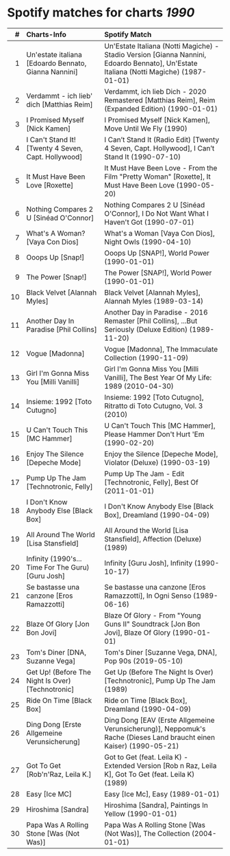 # Spotify matches for charts *1990*

|    # | Charts-Info                                          | Spotify Match                                                                                                                          |
| ---: | :--------------------------------------------------- | :------------------------------------------------------------------------------------------------------------------------------------- |
|    1 | Un'estate italiana [Edoardo Bennato, Gianna Nannini] | Un'Estate Italiana (Notti Magiche) - Stadio Version [Gianna Nannini, Edoardo Bennato], Un'Estate Italiana (Notti Magiche) (1987-01-01) |
|    2 | Verdammt - ich lieb' dich [Matthias Reim]            | Verdammt, ich lieb Dich - 2020 Remastered [Matthias Reim], Reim (Expanded Edition) (1990-01-01)                                        |
|    3 | I Promised Myself [Nick Kamen]                       | I Promised Myself [Nick Kamen], Move Until We Fly (1990)                                                                               |
|    4 | I Can't Stand It! [Twenty 4 Seven, Capt. Hollywood]  | I Can’t Stand It (Radio Edit) [Twenty 4 Seven, Capt. Hollywood], I Can’t Stand It (1990-07-10)                                         |
|    5 | It Must Have Been Love [Roxette]                     | It Must Have Been Love - From the Film "Pretty Woman" [Roxette], It Must Have Been Love (1990-05-20)                                   |
|    6 | Nothing Compares 2 U [Sinéad O'Connor]               | Nothing Compares 2 U [Sinéad O'Connor], I Do Not Want What I Haven't Got (1990-07-01)                                                  |
|    7 | What's A Woman? [Vaya Con Dios]                      | What's a Woman [Vaya Con Dios], Night Owls (1990-04-10)                                                                                |
|    8 | Ooops Up [Snap!]                                     | Ooops Up [SNAP!], World Power (1990-01-01)                                                                                             |
|    9 | The Power [Snap!]                                    | The Power [SNAP!], World Power (1990-01-01)                                                                                            |
|   10 | Black Velvet [Alannah Myles]                         | Black Velvet [Alannah Myles], Alannah Myles (1989-03-14)                                                                               |
|   11 | Another Day In Paradise [Phil Collins]               | Another Day in Paradise - 2016 Remaster [Phil Collins], ...But Seriously (Deluxe Edition) (1989-11-20)                                 |
|   12 | Vogue [Madonna]                                      | Vogue [Madonna], The Immaculate Collection (1990-11-09)                                                                                |
|   13 | Girl I'm Gonna Miss You [Milli Vanilli]              | Girl I'm Gonna Miss You [Milli Vanilli], The Best Year Of My Life: 1989 (2010-04-30)                                                   |
|   14 | Insieme: 1992 [Toto Cutugno]                         | Insieme: 1992 [Toto Cutugno], Ritratto di Toto Cutugno, Vol. 3 (2010)                                                                  |
|   15 | U Can't Touch This [MC Hammer]                       | U Can't Touch This [MC Hammer], Please Hammer Don't Hurt 'Em (1990-02-20)                                                              |
|   16 | Enjoy The Silence [Depeche Mode]                     | Enjoy the Silence [Depeche Mode], Violator (Deluxe) (1990-03-19)                                                                       |
|   17 | Pump Up The Jam [Technotronic, Felly]                | Pump Up The Jam - Edit [Technotronic, Felly], Best Of (2011-01-01)                                                                     |
|   18 | I Don't Know Anybody Else [Black Box]                | I Don't Know Anybody Else [Black Box], Dreamland (1990-04-09)                                                                          |
|   19 | All Around The World [Lisa Stansfield]               | All Around the World [Lisa Stansfield], Affection (Deluxe) (1989)                                                                      |
|   20 | Infinity (1990's... Time For The Guru) [Guru Josh]   | Infinity [Guru Josh], Infinity (1990-10-17)                                                                                            |
|   21 | Se bastasse una canzone [Eros Ramazzotti]            | Se bastasse una canzone [Eros Ramazzotti], In Ogni Senso (1989-06-16)                                                                  |
|   22 | Blaze Of Glory [Jon Bon Jovi]                        | Blaze Of Glory - From "Young Guns II" Soundtrack [Jon Bon Jovi], Blaze Of Glory (1990-01-01)                                           |
|   23 | Tom's Diner [DNA, Suzanne Vega]                      | Tom's Diner [Suzanne Vega, DNA], Pop 90s (2019-05-10)                                                                                  |
|   24 | Get Up! (Before The Night Is Over) [Technotronic]    | Get Up (Before The Night Is Over) [Technotronic], Pump Up The Jam (1989)                                                               |
|   25 | Ride On Time [Black Box]                             | Ride on Time [Black Box], Dreamland (1990-04-09)                                                                                       |
|   26 | Ding Dong [Erste Allgemeine Verunsicherung]          | Ding Dong [EAV (Erste Allgemeine Verunsicherung)], Neppomuk's Rache (Dieses Land braucht einen Kaiser) (1990-05-21)                    |
|   27 | Got To Get [Rob'n'Raz, Leila K.]                     | Got to Get (feat. Leila K) - Extended Version [Rob n Raz, Leila K], Got To Get (feat. Leila K) (1989)                                  |
|   28 | Easy [Ice MC]                                        | Easy [Ice Mc], Easy (1989-01-01)                                                                                                       |
|   29 | Hiroshima [Sandra]                                   | Hiroshima [Sandra], Paintings In Yellow (1990-01-01)                                                                                   |
|   30 | Papa Was A Rolling Stone [Was (Not Was)]             | Papa Was A Rolling Stone [Was (Not Was)], The Collection (2004-01-01)                                                                  |

